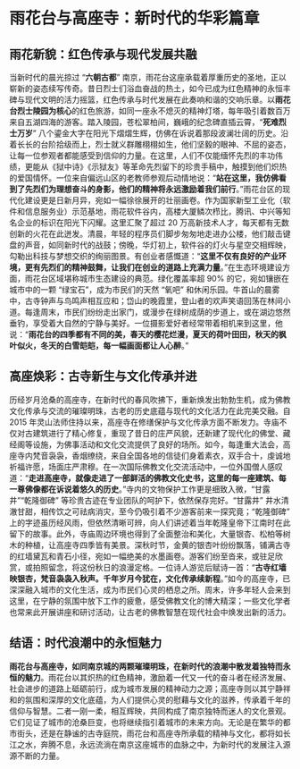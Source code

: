 # 雨花台与高座寺：新时代的华彩篇章
## 雨花新貌：红色传承与现代发展共融​
当新时代的晨光掠过 “**六朝古都**” 南京，雨花台这座承载着厚重历史的圣地，正以崭新的姿态续写传奇。昔日烈士们浴血奋战的热土，如今已成为红色精神的永恒丰碑与现代文明的活力摇篮，红色传承与时代发展在此奏响和谐的交响乐章。​
以**雨花台烈士陵园为核心**的红色旅游，如同一座永不熄灭的精神灯塔，每年吸引着数百万来自五湖四海的游客。踏入陵园，苍松翠柏间，巍峨的纪念碑直插云霄，“**死难烈士万岁**” 八个鎏金大字在阳光下熠熠生辉，仿佛在诉说着那段波澜壮阔的历史。沿着长长的台阶拾级而上，烈士就义群雕栩栩如生，他们坚毅的眼神、不屈的姿态，让每一位参观者都能感受到信仰的力量。在这里，人们不仅能缅怀先烈的丰功伟绩，更能从《狱中诗》《示狱友》等革命先烈留下的珍贵手稿中，触摸到他们炽热的爱国情怀。一位来自偏远山区的老教师参观后动情地说：“**站在这里，我仿佛看到了先烈们为理想奋斗的身影，他们的精神将永远激励着我们前行**。”​
雨花台区的现代化建设更是日新月异，宛如一幅徐徐展开的壮丽画卷。作为国家新型工业化（软件和信息服务业）示范基地，雨花软件谷内，高楼大厦鳞次栉比，腾讯、中兴等知名企业的标识在阳光下闪耀。这里汇聚了超过 20 万高新技术人才，每天都有无数创新的火花在此迸发。清晨，年轻的程序员们脚步匆匆地走进办公楼，他们敲击键盘的声音，如同新时代的战鼓；傍晚，华灯初上，软件谷的灯火与星空交相辉映，勾勒出科技与梦想交织的绚丽图景。有创业者感慨道：“**这里不仅有良好的产业环境，更有先烈们的精神鼓舞，让我们在创业的道路上充满力量**。”​
在生态环境建设方面，雨花台区域堪称城市生态建设的典范。绿化覆盖率超 90% 的它，宛如镶嵌在城市中的一颗 “绿宝石”，成为市民们的天然 “氧吧” 和休闲乐园。牛首山的晨雾中，古寺钟声与鸟鸣声相互应和；岱山的晚霞里，登山者的欢声笑语回荡在林间小道。每逢周末，市民们纷纷走出家门，或漫步在绿树成荫的步道上，或在湖边悠然垂钓，享受着大自然的宁静与美好。一位摄影爱好者经常带着相机来到这里，他说：“**雨花台的四季都有不同的美，春天的樱花烂漫，夏天的荷叶田田，秋天的枫叶似火，冬天的白雪皑皑，每一幅画面都让人心醉**。”​
## 高座焕彩：古寺新生与文化传承并进​
历经岁月沧桑的高座寺，在新时代的春风吹拂下，重新焕发出勃勃生机，成为佛教文化传承与交流的璀璨明珠，古老的历史底蕴与现代的文化活力在此完美交融。​
自 2015 年灵山法师住持以来，高座寺在修缮保护与文化传承方面不断发力。寺庙不仅对古建筑进行了精心修复，重现了昔日的庄严风貌，还新建了现代化的佛堂、藏经阁等设施，为佛事活动和文化交流提供了良好的场所。如今，每逢重大法会，高座寺内梵音袅袅，香烟缭绕，来自全国各地的信徒们身着素衣，双手合十，虔诚地祈福许愿，场面庄严肃穆。在一次国际佛教文化交流活动中，一位外国僧人感叹道：“**走进高座寺，就像走进了一部鲜活的佛教文化史书，这里的每一座建筑、每一尊佛像都在诉说着悠久的历史**。”​
寺内的文物保护工作更是细致入微，“甘露井”“乾隆御碑” 等珍贵古迹在专业团队的呵护下，依然保存完好。“甘露井” 井水清澈甘甜，相传饮之可祛病消灾，至今仍吸引着不少游客前来一探究竟；“乾隆御碑” 上的字迹虽历经风雨，但依然清晰可辨，向人们讲述着当年乾隆皇帝下江南时在此留下的故事。此外，寺庙周边环境也得到了全面整治和美化，大量银杏、松柏等树木的种植，让高座寺四季皆有美景。深秋时节，金黄的银杏叶纷纷飘落，铺满古寺的红墙黛瓦和青石小径，宛如一幅绝美的水墨画卷。游客们纷至沓来，或驻足欣赏，或拍照留念，将这份秋日的浪漫定格。一位诗人游览后赋诗一首：“**古寺红墙映银杏，梵音袅袅入秋声。千年岁月今犹在，文化传承续新程**。”​
如今的高座寺，已深深融入城市的文化生活，成为市民们心灵的栖息之所。周末，许多年轻人会来到这里，在宁静的氛围中放下工作的疲惫，感受佛教文化的博大精深；一些文化学者也常来此开展讲座和研讨活动，让古老的佛教智慧在现代社会中焕发出新的活力。​
## 结语：时代浪潮中的永恒魅力​
**雨花台与高座寺，如同南京城的两颗璀璨明珠，在新时代的浪潮中散发着独特而永恒的魅力**。雨花台以其炽热的红色精神，激励着一代又一代的奋斗者在经济发展、社会进步的道路上砥砺前行，成为城市发展的精神动力之源；高座寺则以其宁静祥和的氛围和深厚的文化底蕴，为人们提供心灵的慰藉与文化的滋养，传承着千年的信仰与智慧。​
二者一刚一柔，相互辉映，共同构成了南京独特而迷人的文化景观。它们见证了城市的沧桑巨变，也将继续指引着城市的未来方向。无论是在繁华的都市街头，还是在静谧的古寺庭院，雨花台和高座寺所承载的精神与文化，都将如长江之水，奔腾不息，永远流淌在南京这座城市的血脉之中，为新时代的发展注入源源不断的力量。
